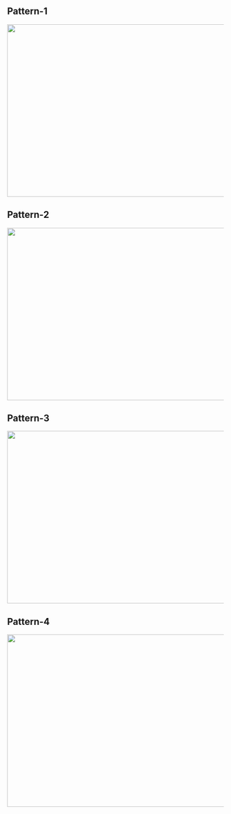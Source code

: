 ## Pattern-1

<img src="https://user-images.githubusercontent.com/67998331/109345547-5582e000-7896-11eb-8108-41fc16ef4dac.png" height="400" width="600">

## Pattern-2

<img src="https://user-images.githubusercontent.com/67998331/109343534-8ad9fe80-7893-11eb-8b62-07c3cddb9e66.png" height="400" width="600">

## Pattern-3

<img src="https://user-images.githubusercontent.com/67998331/109344299-87934280-7894-11eb-8361-67c2ab683707.png" height="400" width="600">

## Pattern-4
<img src="https://user-images.githubusercontent.com/67998331/109344943-6b43d580-7895-11eb-86bf-e0d89575af7d.png" height="400" width="600">
